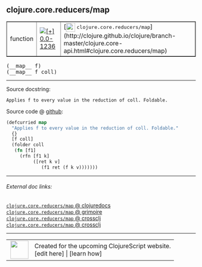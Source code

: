 ## clojure.core.reducers/map



 <table border="1">
<tr>
<td>function</td>
<td><a href="https://github.com/cljsinfo/cljs-api-docs/tree/0.0-1236"><img valign="middle" alt="[+] 0.0-1236" title="Added in 0.0-1236" src="https://img.shields.io/badge/+-0.0--1236-lightgrey.svg"></a> </td>
<td>
[<img height="24px" valign="middle" src="http://i.imgur.com/1GjPKvB.png"> <samp>clojure.core.reducers/map</samp>](http://clojure.github.io/clojure/branch-master/clojure.core-api.html#clojure.core.reducers/map)
</td>
</tr>
</table>


 <samp>
(__map__ f)<br>
</samp>
 <samp>
(__map__ f coll)<br>
</samp>

---





Source docstring:

```
Applies f to every value in the reduction of coll. Foldable.
```


Source code @ [github](https://github.com/clojure/clojurescript/blob/r2498/src/cljs/clojure/core/reducers.cljs#L96-L104):

```clj
(defcurried map
  "Applies f to every value in the reduction of coll. Foldable."
  {}
  [f coll]
  (folder coll
   (fn [f1]
     (rfn [f1 k]
          ([ret k v]
             (f1 ret (f k v)))))))
```

<!--
Repo - tag - source tree - lines:

 <pre>
clojurescript @ r2498
└── src
    └── cljs
        └── clojure
            └── core
                └── <ins>[reducers.cljs:96-104](https://github.com/clojure/clojurescript/blob/r2498/src/cljs/clojure/core/reducers.cljs#L96-L104)</ins>
</pre>

-->

---



###### External doc links:

[`clojure.core.reducers/map` @ clojuredocs](http://clojuredocs.org/clojure.core.reducers/map)<br>
[`clojure.core.reducers/map` @ grimoire](http://conj.io/store/v1/org.clojure/clojure/1.7.0-beta3/clj/clojure.core.reducers/map/)<br>
[`clojure.core.reducers/map` @ crossclj](http://crossclj.info/fun/clojure.core.reducers/map.html)<br>
[`clojure.core.reducers/map` @ crossclj](http://crossclj.info/fun/clojure.core.reducers.cljs/map.html)<br>

---

 <table>
<tr><td>
<img valign="middle" align="right" width="48px" src="http://i.imgur.com/Hi20huC.png">
</td><td>
Created for the upcoming ClojureScript website.<br>
[edit here] | [learn how]
</td></tr></table>

[edit here]:https://github.com/cljsinfo/cljs-api-docs/blob/master/cljsdoc/clojure.core.reducers/map.cljsdoc
[learn how]:https://github.com/cljsinfo/cljs-api-docs/wiki/cljsdoc-files

<!--

This information was too distracting to show to readers, but I'll leave it
commented here since it is helpful to:

- pretty-print the data used to generate this document
- and show how to retrieve that data



The API data for this symbol:

```clj
{:ns "clojure.core.reducers",
 :name "map",
 :signature ["[f]" "[f coll]"],
 :history [["+" "0.0-1236"]],
 :type "function",
 :full-name-encode "clojure.core.reducers/map",
 :source {:code "(defcurried map\n  \"Applies f to every value in the reduction of coll. Foldable.\"\n  {}\n  [f coll]\n  (folder coll\n   (fn [f1]\n     (rfn [f1 k]\n          ([ret k v]\n             (f1 ret (f k v)))))))",
          :title "Source code",
          :repo "clojurescript",
          :tag "r2498",
          :filename "src/cljs/clojure/core/reducers.cljs",
          :lines [96 104]},
 :full-name "clojure.core.reducers/map",
 :clj-symbol "clojure.core.reducers/map",
 :docstring "Applies f to every value in the reduction of coll. Foldable."}

```

Retrieve the API data for this symbol:

```clj
;; from Clojure REPL
(require '[clojure.edn :as edn])
(-> (slurp "https://raw.githubusercontent.com/cljsinfo/cljs-api-docs/catalog/cljs-api.edn")
    (edn/read-string)
    (get-in [:symbols "clojure.core.reducers/map"]))
```

-->
